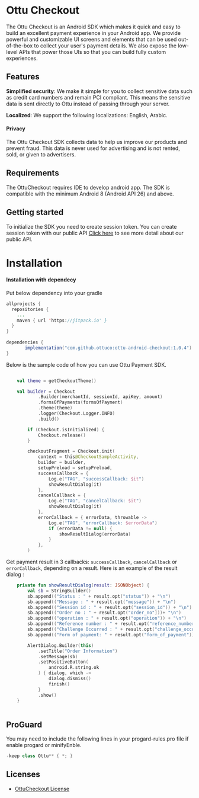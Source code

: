 
# Ottu Checkout

The Ottu Checkout is an Android SDK which makes it quick and easy to build an excellent payment experience in your Android app. We provide powerful and customizable UI screens and elements that can be used out-of-the-box to collect your user's payment details. We also expose the low-level APIs that power those UIs so that you can build fully custom experiences.

## Features

**Simplified security**: We make it simple for you to collect sensitive data such as credit card numbers and remain PCI compliant. This means the sensitive data is sent directly to Ottu instead of passing through your server.

**Localized**: We support the following localizations: English, Arabic.

#### Privacy

The Ottu Checkout SDK collects data to help us improve our products and prevent fraud. This data is never used for advertising and is not rented, sold, or given to advertisers.

## Requirements

The OttuCheckout requires IDE to develop android app. The SDK is compatible with the minimum Android 8 (Android API 26) and above.

## Getting started

To initialize the SDK you need to create session token. 
You can create session token with our public API [Click here](https://app.apiary.io/iossdk2/editor) to see more detail about our public API.
    
Installation
==========================

#### Installation with dependecy

Put below dependency into your gradle

```java
allprojects {
  repositories {
    ...
    maven { url 'https://jitpack.io' }
  }
}
    
dependencies {
       implementation("com.github.ottuco:ottu-android-checkout:1.0.4")
}
```

Below is the sample code of how you can use Ottu Payment SDK.

```kotlin

    val theme = getCheckoutTheme()

    val builder = Checkout
            .Builder(merchantId, sessionId, apiKey, amount)
            .formsOfPayments(formsOfPayment)
            .theme(theme)
            .logger(Checkout.Logger.INFO)
            .build()

        if (Checkout.isInitialized) {
            Checkout.release()
        }

        checkoutFragment = Checkout.init(
            context = this@CheckoutSampleActivity,
            builder = builder,
            setupPreload = setupPreload,
            successCallback = {
                Log.e("TAG", "successCallback: $it")
                showResultDialog(it)
            },
            cancelCallback = {
                Log.e("TAG", "cancelCallback: $it")
                showResultDialog(it)
            },
            errorCallback = { errorData, throwable ->
                Log.e("TAG", "errorCallback: $errorData")
                if (errorData != null) {
                    showResultDialog(errorData)
                }
            },
        )

```

Get payment result in 3 callbacks: `successCallback`, `cancelCallback` or `errorCallback`, depending on a result.
Here is an example of the result dialog :

```kotlin
    private fun showResultDialog(result: JSONObject) {
        val sb = StringBuilder()
        sb.append(("Status : " + result.opt("status")) + "\n")
        sb.append(("Message : " + result.opt("message")) + "\n")
        sb.append(("Session id : " + result.opt("session_id")) + "\n")
        sb.append(("Order no : " + result.opt("order_no"]))+ "\n")
        sb.append(("operation : " + result.opt("operation")) + "\n")
        sb.append(("Reference number : " + result.opt("reference_number")) + "\n")
        sb.append(("Challenge Occurred : " + result.opt("challenge_occurred")) + "\n")
        sb.append(("Form of payment: " + result.opt("form_of_payment")) + "\n")

        AlertDialog.Builder(this)
            .setTitle("Order Information")
            .setMessage(sb)
            .setPositiveButton(
                android.R.string.ok
            ) { dialog, which ->
                dialog.dismiss()
                finish()
            }
            .show()
    }
    
```

## ProGuard

 You may need to include the following lines in your progard-rules.pro file if enable progard or minifyEnble.
```java
-keep class Ottu** { *; }
```

## Licenses

- [OttuCheckout License](LICENSE)
